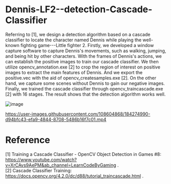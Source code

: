 # Dennis-LF2--detection-Cascade-Classifier
 

Referring to [1], we design a detection algorithm based on a cascade classifier to locate the character named Dennis while playing the well-known fighting game---Little fighter 2. Firstly, we developed a window capture software to capture Dennis's movements, such as walking, jumping, and being hit by other characters. With the frames of Dennis's actions, we can establish the positive images to train our cascade classifier. We then utilize opencv_annotation.exe [2] to crop the region of interest on positive images to extract the main features of Dennis. And we export the positive.vec with the aid of opencv_createsamples.exe [2]. On the other hand, we capture some scenes without Dennis to gain our negative images. Finally, we trained the cascade classifier through opencv_traincascade.exe [2] with 16 stages. The result shows that the detection algorithm works well.  





![image](https://user-images.githubusercontent.com/108604868/184274974-82d122e8-f8dd-4029-aaf2-61cafc7bd8fb.png)






https://user-images.githubusercontent.com/108604868/184274990-d94bfc43-efa9-4844-8708-5486b16f7c01.mp4








# Reference
[1] Training a Cascade Classifier - OpenCV Object Detection in Games #8:  
https://www.youtube.com/watch?v=XrCAvs9AePM&ab_channel=LearnCodeByGaming .   
[2] Cascade Classifier Training:
https://docs.opencv.org/4.2.0/dc/d88/tutorial_traincascade.html .
